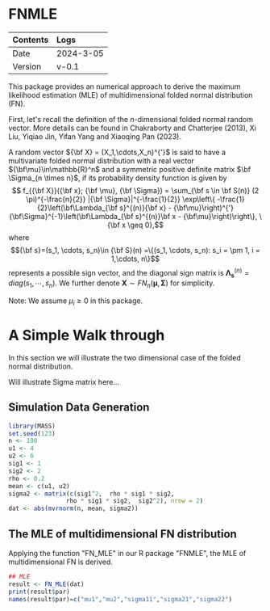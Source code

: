 # FNMLE

| Contents | Logs |
|:---------|:-----|
| Date | 2024-3-05 | 
| Version | v-0.1 |

This package provides an numerical approach to derive the maximum likelihood estimation (MLE) of multidimensional folded normal distribution (FN).

First, let's recall the definition of the $n$-dimensional folded normal random vector. More details can be found in Chakraborty and Chatterjee (2013), Xi Liu, Yiqiao Jin, Yifan Yang and Xiaoqing Pan (2023).

A random vector ${\bf X} = (X_1,\cdots,X_n)^{'}$ is said to have a multivariate folded normal distribution with a real vector ${\bf\mu}\in\mathbb{R}^n$ and a symmetric positive definite matrix $\bf \Sigma_{n \times n}$,
if its probability density function is given by
$$ f_{{\bf X}}({\bf x}; {\bf \mu}, {\bf \Sigma}) = \sum_{\bf s \in \bf S(n)} (2 \pi)^{-\frac{n}{2}} |{\bf \Sigma}|^{-\frac{1}{2}} \exp\left\{ -\frac{1}{2}\left(\bf\Lambda_{\bf s}^{(n)}{\bf x} - {\bf\mu}\right)^{'} {\bf\Sigma}^{-1}\left(\bf\Lambda_{\bf s}^{(n)}\bf x - {\bf\mu}\right)\right\}, \  {\bf x \geq 0},$$
where 
$${\bf s}=(s_1, \cdots, s_n)\in {\bf S}(n) =\{(s_1, \cdots, s_n): s_i = \pm 1, i = 1,\cdots, n\}$$ 
represents a possible sign vector, and the diagonal sign matrix is ${\bm \Lambda}_{\bm s}^{(n)} = diag(s_1, \cdots, s_n)$. 
We further denote ${\bm X} \sim FN_n({\bm \mu}, {\bm \Sigma})$ for simplicity.


Note: We assume $\mu_i \ge 0$ in this package. 

# A Simple Walk through

In this section we will illustrate the two dimensional case of the folded normal distribution. 

Will illustrate Sigma matrix here...

## Simulation Data Generation


```r
library(MASS)
set.seed(123)
n <- 100
u1 <- 4
u2 <- 6
sig1 <- 1
sig2 <- 2
rho <- 0.2
mean <- c(u1, u2)
sigma2 <- matrix(c(sig1^2,  rho * sig1 * sig2,
                rho * sig1 * sig2,  sig2^2), nrow = 2)
dat <- abs(mvrnorm(n, mean, sigma2))
```
## The MLE of multidimensional FN distribution
Applying the function "FN_MLE" in our R package "FNMLE", the MLE of multidimensional FN is derived.
```r
## MLE
result <- FN_MLE(dat)
print(result$par)
names(result$par)=c("mu1","mu2","sigma11","sigma21","sigma22")
```
